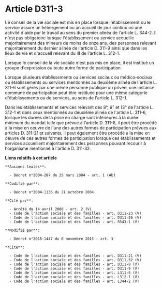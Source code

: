 # Article D311-3

Le conseil de la vie sociale est mis en place lorsque l'établissement ou le service assure un hébergement ou un accueil de
jour continu ou une activité d'aide par le travail au sens du premier alinéa de l'article L. 344-2. Il n'est pas obligatoire
lorsque l'établissement ou service accueille majoritairement des mineurs de moins de onze ans, des personnes relevant
majoritairement du dernier alinéa de l'article D. 311-9 ainsi que dans les lieux de vie et d'accueil relevant du III de
l'article L. 312-1. 

Lorsque le conseil de la vie sociale n'est pas mis en place, il est institué un groupe d'expression ou toute autre forme de
participation. 

Lorsque plusieurs établissements ou services sociaux ou médico-sociaux ou établissements ou services mentionnés au deuxième
alinéa de l'article L. 311-6 sont gérés par une même personne publique ou privée, une instance commune de participation peut
être instituée pour une même catégorie d'établissements ou de services, au sens de l'article L. 312-1. 

Dans les établissements et services relevant des 8°, 9° et 13° de l'article L. 312-1 et dans ceux mentionnés au deuxième
alinéa de l'article L. 311-6, lorsque les durées de la prise en charge sont inférieures à la durée minimum du mandat telle
que prévue à l'article D. 311-8, il peut être procédé à la mise en oeuvre de l'une des autres formes de participation prévues
aux articles D. 311-21 et suivants. Il peut également être procédé à la mise en oeuvre de ces autres formes de participation
lorsque ces établissements et services accueillent majoritairement des personnes pouvant recourir à l'organisme mentionné à
l'article D. 311-32.

**Liens relatifs à cet article**

	**Anciens textes**:

	  - Décret n°2004-287 du 25 mars 2004 - art. 1 (Ab)

	**Codifié par**:

	  - Décret n°2004-1136 du 21 octobre 2004

	**Cité par**:

	  - Arrêté du 14 avril 2008 - art. 2 (V)
	  - Code de l'action sociale et des familles - art. D311-23 (V)
	  - Code de l'action sociale et des familles - art. D311-26 (V)
	  - Code de l'action sociale et des familles - art. R543-1 (V)

	**Modifié par**:

	  - Décret n°2015-1447 du 6 novembre 2015 - art. 1

	**Cite**:

	  - Code de l'action sociale et des familles - art. D311-21 (V)
	  - Code de l'action sociale et des familles - art. D311-32 (V)
	  - Code de l'action sociale et des familles - art. D311-8 (V)
	  - Code de l'action sociale et des familles - art. D311-9 (V)
	  - Code de l'action sociale et des familles - art. L311-6 (V)
	  - Code de l'action sociale et des familles - art. L312-1 (V)
	  - Code de l'action sociale et des familles - art. L344-2 (V)
